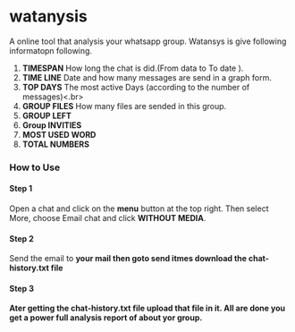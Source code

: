 # watanysis
A online tool that analysis your whatsapp group.
Watansys is give following informatopn following.<br> 
1. <b>TIMESPAN</b> How long the chat is did.(From data to To date ).<br>
2. <b>TIME LINE</b>  Date and how many messages are send in a graph form.<br>
3. <b>TOP DAYS</b> The most active Days (according to the number of messages)<.br>
4. <b>GROUP FILES</b> How many files are sended in this group.
5. <b>GROUP LEFT</b>
6. <b>Group INVITIES</b>
7. <b>MOST USED WORD</b>
8. <b>TOTAL NUMBERS</b>
<h3>How to Use</h3>
<h4>Step 1</h4>
<p>Open a chat and click on the <b>menu</b> button at the top right. Then select More, choose Email chat and click <b>WITHOUT MEDIA</b>.</p>
<h4>Step 2</h4>
<p>Send the email to <b>your mail<b> then goto <b>send itmes<b/> download the chat-history.txt file</p>
<h4>Step 3</h4>
<p>Ater getting the chat-history.txt file upload that file in it. All are done you get a power full analysis report of about yor group.</p>
